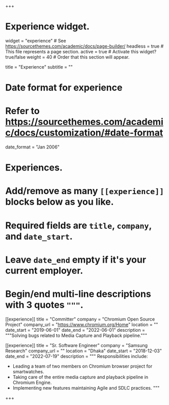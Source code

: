 +++
# Experience widget.
widget = "experience"  # See https://sourcethemes.com/academic/docs/page-builder/
headless = true  # This file represents a page section.
active = true  # Activate this widget? true/false
weight = 40  # Order that this section will appear.

title = "Experience"
subtitle = ""

# Date format for experience
#   Refer to https://sourcethemes.com/academic/docs/customization/#date-format
date_format = "Jan 2006"

# Experiences.
#   Add/remove as many `[[experience]]` blocks below as you like.
#   Required fields are `title`, `company`, and `date_start`.
#   Leave `date_end` empty if it's your current employer.
#   Begin/end multi-line descriptions with 3 quotes `"""`.


[[experience]]
  title = "Committer"
  company = "Chromium Open Source Project"
  company_url = "https://www.chromium.org/Home"
  location = ""
  date_start = "2019-06-01"
  date_end = "2022-06-01"
  description = """Solving bugs related to Media Capture and Playback pipeline."""

[[experience]]
  title = "Sr. Software Engineer"
  company = "Samsung Research"
  company_url = ""
  location = "Dhaka"
  date_start = "2018-12-03"
  date_end = "2022-07-19"
  description = """
  Responsibilities include:
  
  * Leading a team of two members on Chromium browser project for smartwatches.
  * Taking care of the entire media capture and playback pipeline in Chromium Engine.
  * Implementing new features maintaining Agile and SDLC practices.
  """

+++
